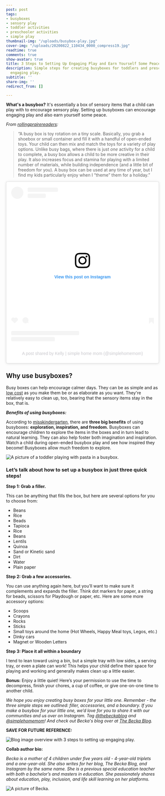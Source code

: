 ```yaml
---
post: post
tags:
- busyboxes
- sensory play
- toddler activities
- preschooler activities
- simple play
thumbnail-img: "/uploads/busybox-play.jpg"
cover-img: "/uploads/20200822_110434_0000_compress19.jpg"
readtime: true
comments: true
show-avatar: true
title: 3 Steps to Setting Up Engaging Play and Earn Yourself Some Peace
description: Simple steps for creating busyboxes for toddlers and preschoolers for
  engaging play.
subtitle: ''
share-img: ''
redirect_from: []

---
```

**What's a busybox?** It's essentially a box of sensory items that a child can play with to encourage sensory play. Setting up busyboxes can encourage engaging play and also earn yourself some peace.

_From_ [_rollingprairereaders_](https://rollingprairiereaders.com/busy-box-for-kids/)_:_

> “A busy box is toy rotation on a tiny scale. Basically, you grab a shoebox or small container and fill it with a handful of open-ended toys. Your child can then mix and match the toys for a variety of play options. Unlike busy bags, where there is just _one_ activity for a child to complete, a busy box allows a child to be more creative in their play. It also increases focus and stamina for playing with a limited number of materials, while building independence (and a little bit of freedom for you). A busy box can be used at any time of year, but I find my kids particularly enjoy when I “theme” them for a holiday.”

<blockquote class="instagram-media" data-instgrm-permalink="https://www.instagram.com/reel/COslkbjBSUD/?utm_source=ig_embed&utm_campaign=loading" data-instgrm-version="13" style=" background:#FFF; border:0; border-radius:3px; box-shadow:0 0 1px 0 rgba(0,0,0,0.5),0 1px 10px 0 rgba(0,0,0,0.15); margin: 1px; max-width:540px; min-width:326px; padding:0; width:99.375%; width:-webkit-calc(100% - 2px); width:calc(100% - 2px);"><div style="padding:16px;"> <a href="https://www.instagram.com/reel/COslkbjBSUD/?utm_source=ig_embed&utm_campaign=loading" style=" background:#FFFFFF; line-height:0; padding:0 0; text-align:center; text-decoration:none; width:100%;" target="_blank"> <div style=" display: flex; flex-direction: row; align-items: center;"> <div style="background-color: #F4F4F4; border-radius: 50%; flex-grow: 0; height: 40px; margin-right: 14px; width: 40px;"></div> <div style="display: flex; flex-direction: column; flex-grow: 1; justify-content: center;"> <div style=" background-color: #F4F4F4; border-radius: 4px; flex-grow: 0; height: 14px; margin-bottom: 6px; width: 100px;"></div> <div style=" background-color: #F4F4F4; border-radius: 4px; flex-grow: 0; height: 14px; width: 60px;"></div></div></div><div style="padding: 19% 0;"></div> <div style="display:block; height:50px; margin:0 auto 12px; width:50px;"><svg width="50px" height="50px" viewBox="0 0 60 60" version="1.1" xmlns="https://www.w3.org/2000/svg" xmlns:xlink="https://www.w3.org/1999/xlink"><g stroke="none" stroke-width="1" fill="none" fill-rule="evenodd"><g transform="translate(-511.000000, -20.000000)" fill="#000000"><g><path d="M556.869,30.41 C554.814,30.41 553.148,32.076 553.148,34.131 C553.148,36.186 554.814,37.852 556.869,37.852 C558.924,37.852 560.59,36.186 560.59,34.131 C560.59,32.076 558.924,30.41 556.869,30.41 M541,60.657 C535.114,60.657 530.342,55.887 530.342,50 C530.342,44.114 535.114,39.342 541,39.342 C546.887,39.342 551.658,44.114 551.658,50 C551.658,55.887 546.887,60.657 541,60.657 M541,33.886 C532.1,33.886 524.886,41.1 524.886,50 C524.886,58.899 532.1,66.113 541,66.113 C549.9,66.113 557.115,58.899 557.115,50 C557.115,41.1 549.9,33.886 541,33.886 M565.378,62.101 C565.244,65.022 564.756,66.606 564.346,67.663 C563.803,69.06 563.154,70.057 562.106,71.106 C561.058,72.155 560.06,72.803 558.662,73.347 C557.607,73.757 556.021,74.244 553.102,74.378 C549.944,74.521 548.997,74.552 541,74.552 C533.003,74.552 532.056,74.521 528.898,74.378 C525.979,74.244 524.393,73.757 523.338,73.347 C521.94,72.803 520.942,72.155 519.894,71.106 C518.846,70.057 518.197,69.06 517.654,67.663 C517.244,66.606 516.755,65.022 516.623,62.101 C516.479,58.943 516.448,57.996 516.448,50 C516.448,42.003 516.479,41.056 516.623,37.899 C516.755,34.978 517.244,33.391 517.654,32.338 C518.197,30.938 518.846,29.942 519.894,28.894 C520.942,27.846 521.94,27.196 523.338,26.654 C524.393,26.244 525.979,25.756 528.898,25.623 C532.057,25.479 533.004,25.448 541,25.448 C548.997,25.448 549.943,25.479 553.102,25.623 C556.021,25.756 557.607,26.244 558.662,26.654 C560.06,27.196 561.058,27.846 562.106,28.894 C563.154,29.942 563.803,30.938 564.346,32.338 C564.756,33.391 565.244,34.978 565.378,37.899 C565.522,41.056 565.552,42.003 565.552,50 C565.552,57.996 565.522,58.943 565.378,62.101 M570.82,37.631 C570.674,34.438 570.167,32.258 569.425,30.349 C568.659,28.377 567.633,26.702 565.965,25.035 C564.297,23.368 562.623,22.342 560.652,21.575 C558.743,20.834 556.562,20.326 553.369,20.18 C550.169,20.033 549.148,20 541,20 C532.853,20 531.831,20.033 528.631,20.18 C525.438,20.326 523.257,20.834 521.349,21.575 C519.376,22.342 517.703,23.368 516.035,25.035 C514.368,26.702 513.342,28.377 512.574,30.349 C511.834,32.258 511.326,34.438 511.181,37.631 C511.035,40.831 511,41.851 511,50 C511,58.147 511.035,59.17 511.181,62.369 C511.326,65.562 511.834,67.743 512.574,69.651 C513.342,71.625 514.368,73.296 516.035,74.965 C517.703,76.634 519.376,77.658 521.349,78.425 C523.257,79.167 525.438,79.673 528.631,79.82 C531.831,79.965 532.853,80.001 541,80.001 C549.148,80.001 550.169,79.965 553.369,79.82 C556.562,79.673 558.743,79.167 560.652,78.425 C562.623,77.658 564.297,76.634 565.965,74.965 C567.633,73.296 568.659,71.625 569.425,69.651 C570.167,67.743 570.674,65.562 570.82,62.369 C570.966,59.17 571,58.147 571,50 C571,41.851 570.966,40.831 570.82,37.631"></path></g></g></g></svg></div><div style="padding-top: 8px;"> <div style=" color:#3897f0; font-family:Arial,sans-serif; font-size:14px; font-style:normal; font-weight:550; line-height:18px;"> View this post on Instagram</div></div><div style="padding: 12.5% 0;"></div> <div style="display: flex; flex-direction: row; margin-bottom: 14px; align-items: center;"><div> <div style="background-color: #F4F4F4; border-radius: 50%; height: 12.5px; width: 12.5px; transform: translateX(0px) translateY(7px);"></div> <div style="background-color: #F4F4F4; height: 12.5px; transform: rotate(-45deg) translateX(3px) translateY(1px); width: 12.5px; flex-grow: 0; margin-right: 14px; margin-left: 2px;"></div> <div style="background-color: #F4F4F4; border-radius: 50%; height: 12.5px; width: 12.5px; transform: translateX(9px) translateY(-18px);"></div></div><div style="margin-left: 8px;"> <div style=" background-color: #F4F4F4; border-radius: 50%; flex-grow: 0; height: 20px; width: 20px;"></div> <div style=" width: 0; height: 0; border-top: 2px solid transparent; border-left: 6px solid #f4f4f4; border-bottom: 2px solid transparent; transform: translateX(16px) translateY(-4px) rotate(30deg)"></div></div><div style="margin-left: auto;"> <div style=" width: 0px; border-top: 8px solid #F4F4F4; border-right: 8px solid transparent; transform: translateY(16px);"></div> <div style=" background-color: #F4F4F4; flex-grow: 0; height: 12px; width: 16px; transform: translateY(-4px);"></div> <div style=" width: 0; height: 0; border-top: 8px solid #F4F4F4; border-left: 8px solid transparent; transform: translateY(-4px) translateX(8px);"></div></div></div> <div style="display: flex; flex-direction: column; flex-grow: 1; justify-content: center; margin-bottom: 24px;"> <div style=" background-color: #F4F4F4; border-radius: 4px; flex-grow: 0; height: 14px; margin-bottom: 6px; width: 224px;"></div> <div style=" background-color: #F4F4F4; border-radius: 4px; flex-grow: 0; height: 14px; width: 144px;"></div></div></a><p style=" color:#c9c8cd; font-family:Arial,sans-serif; font-size:14px; line-height:17px; margin-bottom:0; margin-top:8px; overflow:hidden; padding:8px 0 7px; text-align:center; text-overflow:ellipsis; white-space:nowrap;"><a href="https://www.instagram.com/reel/COslkbjBSUD/?utm_source=ig_embed&utm_campaign=loading" style=" color:#c9c8cd; font-family:Arial,sans-serif; font-size:14px; font-style:normal; font-weight:normal; line-height:17px; text-decoration:none;" target="_blank">A post shared by Kelly | simple home mom (@simplehomemom)</a></p></div></blockquote> <script async src="//www.instagram.com/embed.js"></script>

## Why use busyboxes?

Busy boxes can help encourage calmer days. They can be as simple and as [low cost](https://www.busybudgeter.com/cheap-dollar-store-busy-boxes/) as you make them be or as elaborate as you want. They're relatively easy to clean up, too, bearing that the sensory items stay in the box, that is.

**_Benefits of using busyboxes:_**

According to [misskindergarten](https://misskindergarten.com/busy-boxes-for-your-homeschool/), there are **three big benefits** of using busyboxes: **exploration, inspiration, and freedom.** Busyboxes can encourage children to explore the items in the boxes and in turn lead to natural learning. They can also help foster both imagination and inspiration. Watch a child during open-ended busybox play and see how inspired they become! Busyboxes allow much freedom to explore.

![A picture of a toddler playing with pasta in a busybox.](/uploads/busybox-play.jpg "3 Steps to Setting Up Engaging Play and Earn Yourself Some Peace SHM2")

### Let’s talk about how to set up a busybox in just **three quick steps!**

**Step 1: Grab a filler.**

This can be anything that fills the box, but here are several options for you to choose from:

* Beans
* Rice
* Beads
* Tapioca
* Rice
* Beans
* Lentils
* Quinoa
* Sand or Kinetic sand
* Dirt
* Water
* Plain paper

**Step 2: Grab a few accessories.**

You can use anything again here, but you’ll want to make sure it complements and expands the filler. Think dot markers for paper, a string for beads, scissors for Playdough or paper, etc. Here are some more accessory options:

* Scoops
* Crayons
* Rocks
* Sticks
* Small toys around the home (Hot Wheels, Happy Meal toys, Legos, etc.)
* Dinky cars
* Magnet or Wooden Letters

**Step 3: Place it all within a boundary**

I tend to lean toward using a bin, but a simple tray with low sides, a serving tray, or even a plate can work! This helps your child define their space for playing and working and generally makes clean up a little easier.

**Bonus:** Enjoy a little quiet! Here’s your permission to use the time to decompress, finish your chores, a cup of coffee, or give one-on-one time to another child.

_We hope you enjoy creating busy boxes for your little one. Remember - the three simple steps we outlined: filler, accessories, and a boundary. If you make a busybox for your little one, we’d love for you to share it with our communities and us over on Instagram. Tag_ [_@thebeckablog_](https://www.instagram.com/thebeckablog) _and_ [_@simplehomemom_](https://www.instagram.com/simplehomemom)_! And check out Becka's blog over at_ [_The Becka Blog_](https://thebeckablog.com/)_._

**SAVE FOR FUTURE REFERENCE:**

![Blog image overview with 3 steps to setting up engaging play.](/uploads/pink-gold-simple-minimalist-clean-spring-blog-pinterest-graphic.jpg "3 Steps to Setting Up Engaging Play and Earn Yourself Some Peace SHM")

**Collab author bio:**

_Becka is a mother of 4 children under five years old - 4-year-old triplets and a one-year-old. She also writes for her blog, The Becka Blog, and Instagram by the same name. She is a previous special education teacher with both a bachelor’s and masters in education. She passionately shares about education, play, inclusion, and life skill learning on her platforms._

![A picture of Becka.](/uploads/becka-thebeckablog.jpg "A picture of Becka.")